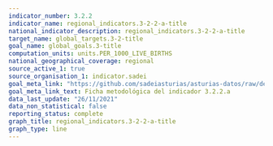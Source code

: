 ```yaml
---
indicator_number: 3.2.2
indicator_name: regional_indicators.3-2-2-a-title
national_indicator_description: regional_indicators.3-2-2-a-title
target_name: global_targets.3-2-title
goal_name: global_goals.3-title
computation_units: units.PER_1000_LIVE_BIRTHS
national_geographical_coverage: regional
source_active_1: true
source_organisation_1: indicator.sadei
goal_meta_link: "https://github.com/sadeiasturias/asturias-datos/raw/develop/descargas/metodologia/3.2.2.a.pdf"
goal_meta_link_text: Ficha metodológica del indicador 3.2.2.a
data_last_update: "26/11/2021"
data_non_statistical: false
reporting_status: complete
graph_title: regional_indicators.3-2-2-a-title
graph_type: line
---
```

